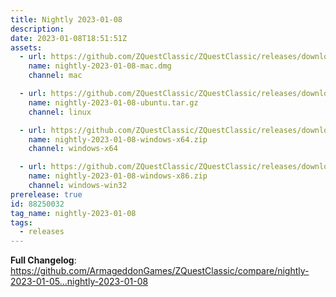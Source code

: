 ```yaml
---
title: Nightly 2023-01-08
description: 
date: 2023-01-08T18:51:51Z
assets: 
  - url: https://github.com/ZQuestClassic/ZQuestClassic/releases/download/nightly-2023-01-08/nightly-2023-01-08-mac.dmg
    name: nightly-2023-01-08-mac.dmg
    channel: mac

  - url: https://github.com/ZQuestClassic/ZQuestClassic/releases/download/nightly-2023-01-08/nightly-2023-01-08-ubuntu.tar.gz
    name: nightly-2023-01-08-ubuntu.tar.gz
    channel: linux

  - url: https://github.com/ZQuestClassic/ZQuestClassic/releases/download/nightly-2023-01-08/nightly-2023-01-08-windows-x64.zip
    name: nightly-2023-01-08-windows-x64.zip
    channel: windows-x64

  - url: https://github.com/ZQuestClassic/ZQuestClassic/releases/download/nightly-2023-01-08/nightly-2023-01-08-windows-x86.zip
    name: nightly-2023-01-08-windows-x86.zip
    channel: windows-win32
prerelease: true
id: 88250032
tag_name: nightly-2023-01-08
tags:
  - releases
---
```


**Full Changelog**: https://github.com/ArmageddonGames/ZQuestClassic/compare/nightly-2023-01-05...nightly-2023-01-08
